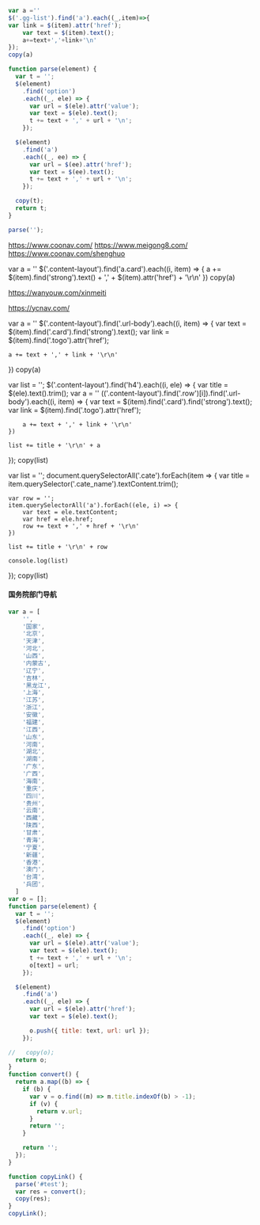 
```js
var a =''
$('.gg-list').find('a').each((_,item)=>{
var link = $(item).attr('href');
    var text = $(item).text();
    a+=text+','+link+'\n'
});
copy(a)
```

```js
function parse(element) {
  var t = '';
  $(element)
    .find('option')
    .each((_, ele) => {
      var url = $(ele).attr('value');
      var text = $(ele).text();
      t += text + ',' + url + '\n';
    });

  $(element)
    .find('a')
    .each((_, ee) => {
      var url = $(ee).attr('href');
      var text = $(ee).text();
      t += text + ',' + url + '\n';
    });

  copy(t);
  return t;
}

parse('');
```



https://www.coonav.com/
https://www.meigong8.com/
https://www.coonav.com/shenghuo

var a = ''
$('.content-layout').find('a.card').each((i, item) => { a += $(item).find('strong').text() + ',' + $(item).attr('href') + '\r\n' })
copy(a)


https://wanyouw.com/xinmeiti

https://ycnav.com/

var a = ''
$('.content-layout').find('.url-body').each((i, item) => {
    var text = $(item).find('.card').find('strong').text();
    var link = $(item).find('.togo').attr('href');

    a += text + ',' + link + '\r\n'
})
copy(a)


var list = '';
$('.content-layout').find('h4').each((i, ele) => {
    var title = $(ele).text().trim();
    var a = ''
    $($('.content-layout').find('.row')[i]).find('.url-body').each((i, item) => {
        var text = $(item).find('.card').find('strong').text();
        var link = $(item).find('.togo').attr('href');

        a += text + ',' + link + '\r\n'
    })

    list += title + '\r\n' + a
});
copy(list)


var list = '';
document.querySelectorAll('.cate').forEach(item => {
    var title = item.querySelector('.cate_name').textContent.trim();

    var row = '';
    item.querySelectorAll('a').forEach((ele, i) => {
        var text = ele.textContent;
        var href = ele.href;
        row += text + ',' + href + '\r\n'
    })

    list += title + '\r\n' + row

    console.log(list)
});
copy(list)


#### 国务院部门导航
```js
var a = [
    '',
    '国家',
    '北京',
    '天津',
    '河北',
    '山西',
    '内蒙古',
    '辽宁',
    '吉林',
    '黑龙江',
    '上海',
    '江苏',
    '浙江',
    '安徽',
    '福建',
    '江西',
    '山东',
    '河南',
    '湖北',
    '湖南',
    '广东',
    '广西',
    '海南',
    '重庆',
    '四川',
    '贵州',
    '云南',
    '西藏',
    '陕西',
    '甘肃',
    '青海',
    '宁夏',
    '新疆',
    '香港',
    '澳门',
    '台湾',
    '兵团',
  ]
var o = [];
function parse(element) {
  var t = '';
  $(element)
    .find('option')
    .each((_, ele) => {
      var url = $(ele).attr('value');
      var text = $(ele).text();
      t += text + ',' + url + '\n';
      o[text] = url;
    });

  $(element)
    .find('a')
    .each((_, ele) => {
      var url = $(ele).attr('href');
      var text = $(ele).text();

      o.push({ title: text, url: url });
    });

//   copy(o);
  return o;
}
function convert() {
  return a.map((b) => {
    if (b) {
      var v = o.find((m) => m.title.indexOf(b) > -1);
      if (v) {
        return v.url;
      }
      return '';
    }

    return '';
  });
}

function copyLink() {
  parse('#test');
  var res = convert();
  copy(res);
}
copyLink();
```